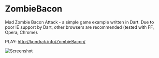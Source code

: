 ZombieBacon
===========

Mad Zombie Bacon Attack - a simple game example written in Dart. Due to poor IE support by Dart, other browsers are recommended (tested with FF, Opera, Chrome).

PLAY: http://kondrak.info/ZombieBacon/

![Screenshot](http://kondrak.info/ZombieBacon/shot.png?raw=true)
